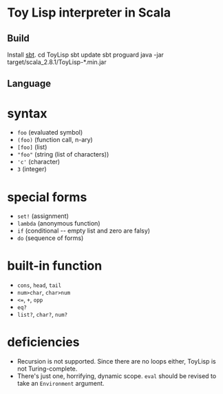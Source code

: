 Toy Lisp interpreter in Scala
=============================
Build
-----
Install [sbt](http://code.google.com/p/simple-build-tool/).
    cd ToyLisp
    sbt update
    sbt proguard
    java -jar target/scala_2.8.1/ToyLisp-*.min.jar

Language
--------
# syntax #
- `foo`    (evaluated symbol)
- `(foo)`  (function call, n-ary)
- `[foo]`  (list)
- `"foo"`  (string (list of characters))
- `'c'`    (character)
- `3`      (integer)

# special forms #
- `set!`   (assignment)
- `lambda` (anonymous function)
- `if`     (conditional -- empty list and zero are falsy)
- `do`     (sequence of forms)

# built-in function #
- `cons`, `head`, `tail`
- `num>char`, `char>num`
- `<=`, `+`, `opp`
- `eq?`
- `list?`, `char?`, `num?`

# deficiencies #
- Recursion is not supported. Since there are no loops either, ToyLisp is not Turing-complete.
- There's just one, horrifying, dynamic scope. `eval` should be revised to take an `Environment` argument.


